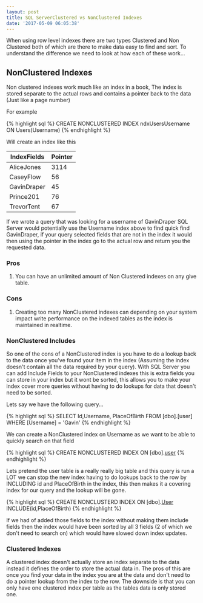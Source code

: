 ```yaml
---
layout: post
title: SQL ServerClustered vs NonClustered Indexes
date: '2017-05-09 06:05:38'
---
```

When using row level indexes there are two types Clustered and Non Clustered both of which are there to make data easy to find and sort. To understand the difference we need to look at how each of these work...

## NonClustered Indexes ##
Non clustered indexes work much like an index in a book, The index is stored separate to the actual rows  and contains a pointer back to the data (Just like a page number)

For example 

{% highlight sql %}
CREATE NONCLUSTERED INDEX ndxUsersUsername ON Users(Username)
{% endhighlight %}

Will create an index like this

| IndexFields | Pointer |
| --- | --- |
| AliceJones | 3114 |
| CaseyFlow | 56 |
| GavinDraper | 45 |
| Prince201 | 76 |
| TrevorTent | 67 |

If we wrote a query that was looking for a username of GavinDraper SQL Server would potentially use the Username index above to find quick find GavinDraper, if your query selected fields that are not in the index it would then using the pointer in the index go to the actual row and return you the requested data.

### Pros ###
1. You can have an unlimited amount of Non Clustered indexes on any give table.

### Cons ###
1. Creating too many NonClustered indexes can depending on your system impact write performance on the indexed tables as the index is maintained in realtime.

### NonClustered Includes ###
So one of the cons of a NonClustered index is you have to do a lookup back to the data once you've found your item in the index (Assuming the index doesn't contain all the data required by your query). With SQL Server you can add Include Fields to your NonClustered indexes this is extra fields you can store in your index but it wont be sorted, this allows you to make your index cover more queries without having to do lookups for data that doesn't need to be sorted.

Lets say we have the following query...

{% highlight sql %}
SELECT Id,Username, PlaceOfBirth FROM [dbo].[user] WHERE [Username] = 'Gavin'
{% endhighlight %}

We can create a NonClustered index on Username as we want to be able to quickly search on that field

{% highlight sql %}
CREATE NONCLUSTERED INDEX ON [dbo].[user](UserName)
{% endhighlight %}

Lets pretend the user table is a really really big table and this query is run a LOT we can stop the new index having to do lookups back to the row by INCLUDING id and PlaceOfBirth in the index, this then makes it a covering index for our query and the lookup will be gone.

{% highlight sql %}
CREATE NONCLUSTERD INDEX ON [dbo].[User](Username) INCLUDE(id,PlaceOfBirth)
{% endhighlight %}

If we had of added those fields to the index without making them include fields then the index would have been sorted by all 3 fields (2 of which we don't need to search on) which would have slowed down index updates.

### Clustered Indexes ###

A clustered index doesn't actually store an index separate to the data instead it defines the order to store the actual data in. The pros of this are once you find your data in the index you are at the data and don't need to do a pointer lookup from the index to the row. The downside is that you can only have one clustered index per table as the tables data is only stored one.

